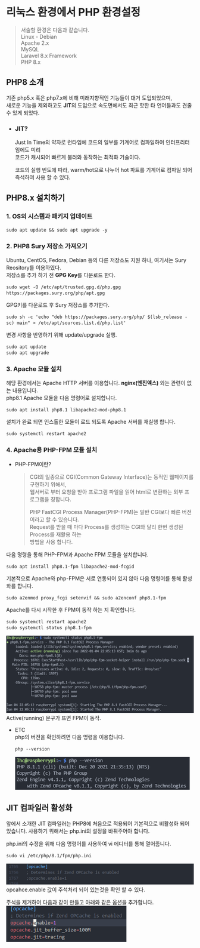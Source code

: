 # 리눅스 환경에서 PHP 환경설정

> 서술할 환경은 다음과 같습니다.  
> Linux - Debian  
> Apache 2.x  
> MySQL  
> Laravel 8.x Framework  
> PHP 8.x  

## PHP8 소개 <a id="ch_1"></a>
기존 php5.x 혹은 php7.x에 비해 미래지향적인 기능들이 대거 도입되었으며,    
새로운 기능을 제외하고도 **JIT**의 도입으로 속도면에서도 최근 핫한 타 언어들과도 견줄 수 있게 되었다.  

- ### JIT?
    Just In Time의 약자로 런타임에 코드의 일부를 기계어로 컴파일하여 인터프리터임에도 미리  
    코드가 캐시되어 빠르게 불러와 동작하는 최적화 기술이다.

    코드의 실행 빈도에 따라, warm/hot으로 나누어 hot 파트를 기계어로 컴파일 되어 즉석하여 사용 할 수 있다.

## PHP8.x 설치하기
### 1. OS의 시스템과 패키지 업데이트
```shell
sudo apt update && sudo apt upgrade -y
``` 

### 2. PHP8 Sury 저장소 가져오기  
Ubuntu, CentOS, Fedora, Debian 등의 다른 저장소도 지원 하나, 여기서는 Sury Reository를 이용하였다.  
저장소를 추가 하기 전 **GPG Key**를 다운로드 한다.  

```shell
sudo wget -O /etc/apt/trusted.gpg.d/php.gpg https://packages.sury.org/php/apt.gpg
```

GPG키를 다운로드 후 Sury 저장소를 추가한다.

```shell
sudo sh -c 'echo "deb https://packages.sury.org/php/ $(lsb_release -sc) main" > /etc/apt/sources.list.d/php.list'
```

변경 사항을 반영하기 위해 update/upgrade 실행.

```shell
sudo apt update
sudo apt upgrade
``` 

### 3. Apache 모듈 설치
해당 환경에서는 Apache HTTP 서버를 이용합니다. 
**nginx(엔진엑스)** 와는 관련이 없는 내용입니다.  
php8.1 Apache 모듈을 다음 명령어로 설치합니다.

```shell
sudo apt install php8.1 libapache2-mod-php8.1
```

설치가 완료 되면 인스톨한 모듈이 로드 되도록 Apache 서버를 재실행 합니다.
```shell
sudo systemctl restart apache2
```
### 4. Apache용 PHP-FPM 모듈 설치
- PHP-FPM이란?

  >CGI의 일종으로 CGI(Common Gateway Interface)는 동적인 웹페이지를 구현하기 위해서,  
  >웹서버로 부터 요청을 받아 프로그램 파일을 읽어
  >html로 변환하는 외부 프로그램을 칭합니다.  
  >
  >PHP FastCGI Process Manager(PHP-FPM)는 일반 CGI보다 빠른 버전이라고 할 수 있습니다.  
  >Request를 받을 때 마다 Process를 생성하는 CGI와 달리 한번 생성된 Process를 재활용 하는  
  > 방법을 사용 합니다.

다음 명령을 통해 PHP-FPM과 Apache FPM 모듈을 설치합니다.
```shell
sudo apt install php8.1-fpm libapache2-mod-fcgid
```

기본적으로 Apache와 php-FPM은 서로 연동되어 있지 않아 다음 명령어를 통해 활성화를 합니다.
```shell
sudo a2enmod proxy_fcgi setenvif && sudo a2enconf php8.1-fpm
```

Apache를 다시 시작한 후 FPM이 동작 하는 지 확인합니다.
```shell
sudo systemctl restart apache2
sudo systemctl status php8.1-fpm
```
![fpm_status](./Picture/php_fpm_status.PNG)
Active(running) 문구가 뜨면 FPM이 동작.  

* ETC   
    php의 버전을 확인하려면 다음 명령을 이용합니다.
    ```shell
    php --version
    ```

    ![php_version](./Picture/php_version.PNG)  

## JIT 컴파일러 활성화
앞에서 소개한 JIT 컴파일러는 PHP8에 처음으로 적용되어 기본적으로 비활성화 되어있습니다.
사용하기 위해서는 php.ini의 설정을 바꿔주어야 합니다.

php.ini의 수정을 위해 다음 명령어를 사용하여 vi 에디터를 통해 열어줍니다.
```shell
sudo vi /etc/php/8.1/fpm/php.ini
```
![php_opcache](./Picture/php_ini_opcache.PNG)  
opcahce.enable 값이 주석처리 되어 있는것을 확인 할 수 있다.  

주석을 제거하여 다음과 같이 만들고 아래와 같은 옵션을 추가합니다.  
![php_jit](./Picture/php_jit_active.PNG)
